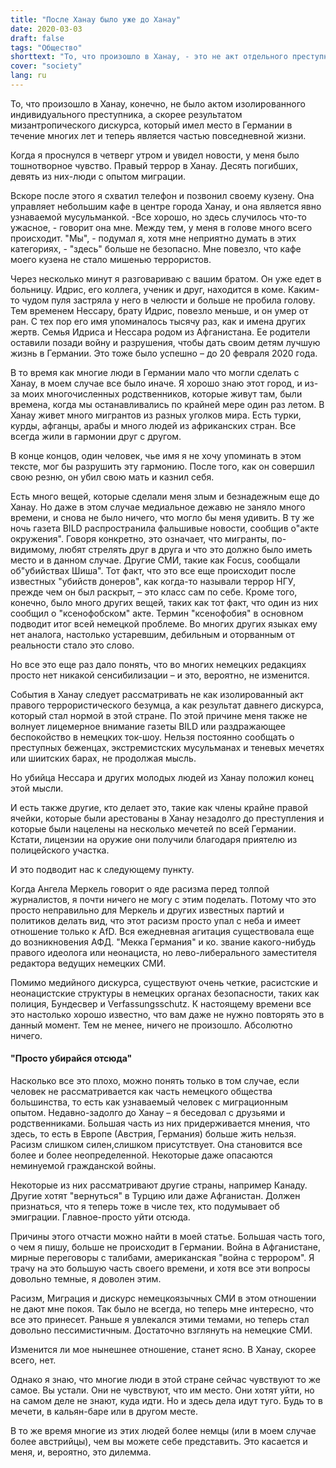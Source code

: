 ```yaml
---
title: "После Ханау было уже до Ханау"
date: 2020-03-03
draft: false
tags: "Общество"
shorttext: "То, что произошло в Ханау, - это не акт отдельного преступника, а годами проживаемая реальность в Германии."
cover: "society"
lang: ru
---
```


То, что произошло в Ханау, конечно, не было актом изолированного индивидуального преступника, а скорее результатом мизантропического дискурса, который имел место в Германии в течение многих лет и теперь является частью повседневной жизни.

Когда я проснулся в четверг утром и увидел новости, у меня было тошнотворное чувство. Правый террор в Ханау. Десять погибших, девять из них-люди с опытом миграции.

Вскоре после этого я схватил телефон и позвонил своему кузену. Она управляет небольшим кафе в центре города Ханау, и она является явно узнаваемой мусульманкой. -Все хорошо, но здесь случилось что-то ужасное, - говорит она мне. Между тем, у меня в голове много всего происходит. "Мы", - подумал я, хотя мне неприятно думать в этих категориях, - "здесь" больше не безопасно. Мне повезло, что кафе моего кузена не стало мишенью террористов.

Через несколько минут я разговариваю с вашим братом. Он уже едет в больницу. Идрис, его коллега, ученик и друг, находится в коме. Каким-то чудом пуля застряла у него в челюсти и больше не пробила голову. Тем временем Нессару, брату Идрис, повезло меньше, и он умер от ран. С тех пор его имя упоминалось тысячу раз, как и имена других жертв. Семья Идриса и Нессара родом из Афганистана. Ее родители оставили позади войну и разрушения, чтобы дать своим детям лучшую жизнь в Германии. Это тоже было успешно – до 20 февраля 2020 года.

В то время как многие люди в Германии мало что могли сделать с Ханау, в моем случае все было иначе. Я хорошо знаю этот город, и из-за моих многочисленных родственников, которые живут там, были времена, когда мы останавливались по крайней мере один раз летом. В Ханау живет много мигрантов из разных уголков мира. Есть турки, курды, афганцы, арабы и много людей из африканских стран. Все всегда жили в гармонии друг с другом.

В конце концов, один человек, чье имя я не хочу упоминать в этом тексте, мог бы разрушить эту гармонию. После того, как он совершил свою резню, он убил свою мать и казнил себя.

Есть много вещей, которые сделали меня злым и безнадежным еще до Ханау. Но даже в этом случае медиальное дежавю не заняло много времени, и снова не было ничего, что могло бы меня удивить. В ту же ночь газета BILD распространила фальшивые новости, сообщив о"акте окружения". Говоря конкретно, это означает, что мигранты, по-видимому, любят стрелять друг в друга и что это должно было иметь место и в данном случае. Другие СМИ, такие как Focus, сообщали об"убийствах Шиша". Тот факт, что это все еще происходит после известных "убийств донеров", как когда-то называли террор НГУ, прежде чем он был раскрыт, – это класс сам по себе. Кроме того, конечно, было много других вещей, таких как тот факт, что один из них сообщил о "ксенофобском" акте. Термин "ксенофобия" в основном подводит итог всей немецкой проблеме. Во многих других языках ему нет аналога, настолько устаревшим, дебильным и оторванным от реальности стало это слово.

Но все это еще раз дало понять, что во многих немецких редакциях просто нет никакой сенсибилизации – и это, вероятно, не изменится.

События в Ханау следует рассматривать не как изолированный акт правого террористического безумца, а как результат давнего дискурса, который стал нормой в этой стране. По этой причине меня также не волнует лицемерное внимание газеты BILD или раздражающее беспокойство в немецких ток-шоу. Нельзя постоянно сообщать о преступных беженцах, экстремистских мусульманах и теневых мечетях или шиитских барах, не продолжая мысль.

Но убийца Нессара и других молодых людей из Ханау положил конец этой мысли.

И есть также другие, кто делает это, такие как члены крайне правой ячейки, которые были арестованы в Ханау незадолго до преступления и которые были нацелены на несколько мечетей по всей Германии. Кстати, лицензии на оружие они получили благодаря приятелю из полицейского участка.

И это подводит нас к следующему пункту.

Когда Ангела Меркель говорит о яде расизма перед толпой журналистов, я почти ничего не могу с этим поделать. Потому что это просто неправильно для Меркель и других известных партий и политиков делать вид, что этот расизм просто упал с неба и имеет отношение только к AfD. Вся ежедневная агитация существовала еще до возникновения АФД. "Мекка Германия" и ко. звание какого-нибудь правого идеолога или неонациста, но лево-либерального заместителя редактора ведущих немецких СМИ.

Помимо медийного дискурса, существуют очень четкие, расистские и неонацистские структуры в немецких органах безопасности, таких как полиция, Бундесвер и Verfassungsschutz. К настоящему времени все это настолько хорошо известно, что вам даже не нужно повторять это в данный момент. Тем не менее, ничего не произошло. Абсолютно ничего.

#### "Просто убирайся отсюда"

Насколько все это плохо, можно понять только в том случае, если человек не рассматривается как часть немецкого общества большинства, то есть как узнаваемый человек с миграционным опытом. Недавно-задолго до Ханау – я беседовал с друзьями и родственниками. Большая часть из них придерживается мнения, что здесь, то есть в Европе (Австрия, Германия) больше жить нельзя. Расизм слишком силен,слишком присутствует. Она становится все более и более неопределенной. Некоторые даже опасаются неминуемой гражданской войны.

Некоторые из них рассматривают другие страны, например Канаду. Другие хотят "вернуться" в Турцию или даже Афганистан. Должен признаться, что я теперь тоже в числе тех, кто подумывает об эмиграции. Главное-просто уйти отсюда.

Причины этого отчасти можно найти в моей статье. Большая часть того, о чем я пишу, больше не происходит в Германии. Война в Афганистане, мирные переговоры с талибами, американская "война с террором". Я трачу на это большую часть своего времени, и хотя все эти вопросы довольно темные, я доволен этим.

Расизм, Миграция и дискурс немецкоязычных СМИ в этом отношении не дают мне покоя. Так было не всегда, но теперь мне интересно, что все это принесет. Раньше я увлекался этими темами, но теперь стал довольно пессимистичным. Достаточно взглянуть на немецкие СМИ.

Изменится ли мое нынешнее отношение, станет ясно. В Ханау, скорее всего, нет.

Однако я знаю, что многие люди в этой стране сейчас чувствуют то же самое. Вы устали. Они не чувствуют, что им место. Они хотят уйти, но на самом деле не знают, куда идти. Но и здесь дела идут туго. Будь то в мечети, в кальян-баре или в другом месте.

В то же время многие из этих людей более немцы (или в моем случае более австрийцы), чем вы можете себе представить. Это касается и меня, и, вероятно, это дилемма.
